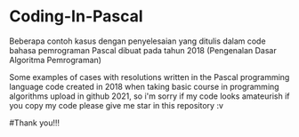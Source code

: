 # Coding-In-Pascal
Beberapa contoh kasus dengan penyelesaian yang ditulis dalam code bahasa pemrograman Pascal
dibuat pada tahun 2018 (Pengenalan Dasar Algoritma Pemrograman)

Some examples of cases with resolutions written in the Pascal programming language code
created in 2018 when taking basic course in programming algorithms
upload in github 2021, so i'm sorry if my code looks amateurish
if you copy my code please give me star in this repository :v

#Thank you!!!

